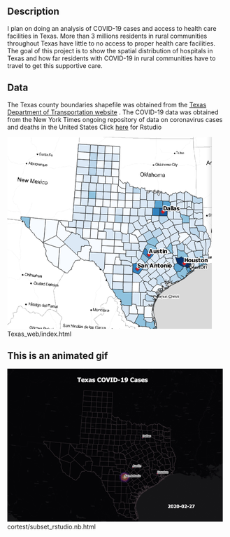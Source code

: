 ## Description

I plan on doing an analysis of COVID-19 cases and access to health care facilities in Texas. More than 3 millions residents in rural communities throughout Texas have little to no access to proper health care facilities. The goal of this project is to show the spatial distribution of hospitals in Texas and how far residents with COVID-19 in rural communities have to travel to get this supportive care. 


## Data
The Texas county boundaries shapefile was obtained from the [Texas Department of Transportation website](https://gis-txdot.opendata.arcgis.com/datasets/8b902883539a416780440ef009b3f80f_0) . The COVID-19 data was obtained from the New York Times ongoing repository of data on coronavirus cases and deaths in the United States
Click [here](cortest/subset_rstudio.nb.html) for Rstudio


[<img src="images/texasimg.png?raw=true"/>](Texas_web/index.html)
Texas_web/index.html

## This is an animated gif

<img src="images/Texas_GIF.gif?raw=true"/>
cortest/subset_rstudio.nb.html
